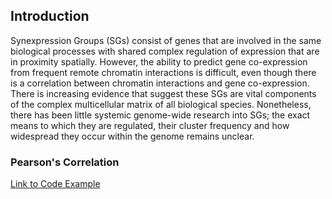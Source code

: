 ## Introduction

Synexpression Groups (SGs) consist of genes that are involved in the same biological processes with shared complex regulation of expression that are in proximity spatially. However, the ability to predict gene co-expression from frequent remote chromatin interactions is difficult, even though there is a correlation between chromatin interactions and gene co-expression. There is increasing evidence that suggest these SGs are vital components of the complex multicellular matrix of all biological species.  Nonetheless, there has been little systemic genome-wide research into SGs; the exact means to which they are regulated, their cluster frequency and how widespread they occur within the genome remains unclear.

### Pearson's Correlation
[Link to Code Example](https://i-milligan.github.io/Synexpression-Groups-Identification/pearson)



